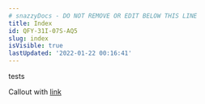 ```yaml
---
# snazzyDocs - DO NOT REMOVE OR EDIT BELOW THIS LINE
title: Index
id: QFY-31I-07S-AQ5
slug: index
isVisible: true
lastUpdated: '2022-01-22 00:16:41'
---
```

tests
<div class="sd-callout" data-callout-type="tip">Callout with <a href="https://yahoo.com" target="_blank" rel="noopener noreferrer nofollow">link</a></div>
